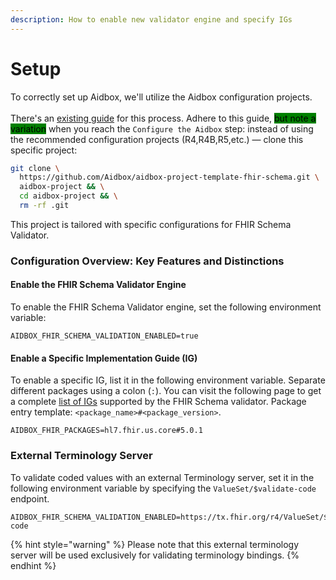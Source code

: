 ```yaml
---
description: How to enable new validator engine and specify IGs
---
```


# Setup

To correctly set up Aidbox, we'll utilize the Aidbox configuration projects. \
\
There's an [existing guide](../../../getting-started-1/run-aidbox/run-aidbox-locally-with-docker.md) for this process. Adhere to this guide, <mark style="background-color:green;">but note a variation</mark> when you reach the `Configure the Aidbox` step: instead of using the recommended configuration projects (R4,R4B,R5,etc.) — clone this specific project:

```sh
git clone \
  https://github.com/Aidbox/aidbox-project-template-fhir-schema.git \
  aidbox-project && \
  cd aidbox-project && \
  rm -rf .git
```

This project is tailored with specific configurations for FHIR Schema Validator.

### Configuration Overview: Key Features and Distinctions

#### Enable the FHIR Schema Validator Engine

To enable the FHIR Schema Validator engine, set the following environment variable:

```
AIDBOX_FHIR_SCHEMA_VALIDATION_ENABLED=true
```

#### Enable a Specific Implementation Guide (IG)

To enable a specific IG, list it in the following environment variable. Separate different packages using a colon (`:`). You can visit the following page to get a complete [list of IGs](supported-implementation-guides.md) supported by the FHIR Schema validator. Package entry template: `<package_name>#<package_version>`.

```
AIDBOX_FHIR_PACKAGES=hl7.fhir.us.core#5.0.1
```

### External Terminology Server

To validate coded values with an external Terminology server, set it in the following environment variable by specifying the `ValueSet/$validate-code` endpoint.

```
AIDBOX_FHIR_SCHEMA_VALIDATION_ENABLED=https://tx.fhir.org/r4/ValueSet/$validate-code
```

{% hint style="warning" %}
Please note that this external terminology server will be used exclusively for validating terminology bindings.
{% endhint %}
